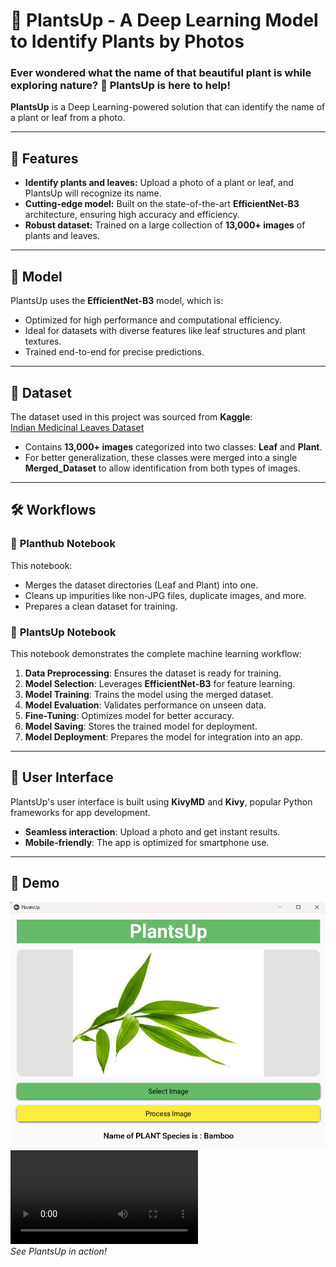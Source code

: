 # 🌿 PlantsUp - A Deep Learning Model to Identify Plants by Photos  

### Ever wondered what the name of that beautiful plant is while exploring nature? 🌱 **PlantsUp** is here to help!  
**PlantsUp** is a Deep Learning-powered solution that can identify the name of a plant or leaf from a photo.  

---

## 🚀 Features  
- **Identify plants and leaves:** Upload a photo of a plant or leaf, and PlantsUp will recognize its name.  
- **Cutting-edge model:** Built on the state-of-the-art **EfficientNet-B3** architecture, ensuring high accuracy and efficiency.  
- **Robust dataset:** Trained on a large collection of **13,000+ images** of plants and leaves.  

---

## 🧠 Model  
PlantsUp uses the **EfficientNet-B3** model, which is:  
- Optimized for high performance and computational efficiency.  
- Ideal for datasets with diverse features like leaf structures and plant textures.  
- Trained end-to-end for precise predictions.  

---

## 📂 Dataset  
The dataset used in this project was sourced from **Kaggle**:  
[Indian Medicinal Leaves Dataset](https://www.kaggle.com/datasets/aryashah2k/indian-medicinal-leaves-dataset)  
- Contains **13,000+ images** categorized into two classes: **Leaf** and **Plant**.  
- For better generalization, these classes were merged into a single **Merged_Dataset** to allow identification from both types of images.  

---

## 🛠️ Workflows  

### 🔧 **Planthub Notebook**  
This notebook:  
- Merges the dataset directories (Leaf and Plant) into one.  
- Cleans up impurities like non-JPG files, duplicate images, and more.  
- Prepares a clean dataset for training.  

### 🧪 **PlantsUp Notebook**  
This notebook demonstrates the complete machine learning workflow:  
1. **Data Preprocessing**: Ensures the dataset is ready for training.  
2. **Model Selection**: Leverages **EfficientNet-B3** for feature learning.  
3. **Model Training**: Trains the model using the merged dataset.  
4. **Model Evaluation**: Validates performance on unseen data.  
5. **Fine-Tuning**: Optimizes model for better accuracy.  
6. **Model Saving**: Stores the trained model for deployment.  
7. **Model Deployment**: Prepares the model for integration into an app.  

---

## 📱 User Interface  
PlantsUp's user interface is built using **KivyMD** and **Kivy**, popular Python frameworks for app development.  
- **Seamless interaction**: Upload a photo and get instant results.  
- **Mobile-friendly**: The app is optimized for smartphone use.  

---

## 📸 Demo  
![PlantsUp ScreenShot](https://github.com/yashSal-99/PlantsUp/blob/main/Screenshot.jpg)  
![PlantsUp Demo](https://github.com/yashSal-99/PlantsUp/blob/main/Demo1.mp4)  
_See PlantsUp in action!_

